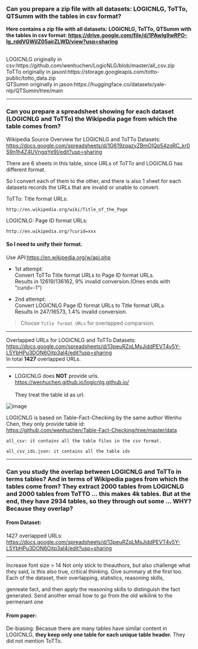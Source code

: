 ### Can you prepare a zip file with all datasets: LOGICNLG, ToTTo, QTSumm with the tables in csv format?

**Here contains a zip file with all datasets: LOGICNLG, ToTTo, QTSumm with the tables in csv format:
https://drive.google.com/file/d/1PAwlg9wRPO-lg_rddVGWjIZ05airZLWD/view?usp=sharing**

<br/>
LOGICNLG originally in csv:https://github.com/wenhuchen/LogicNLG/blob/master/all_csv.zip<br/>
ToTTo  originally in jasonl:https://storage.googleapis.com/totto-public/totto_data.zip<br/>
QTSumm  originally  in jason:https://huggingface.co/datasets/yale-nlp/QTSumm/tree/main<br/>

***



### Can you prepare a spreadsheet showing for each dataset (LOGICNLG and ToTTo) the Wikipedia page from which the table comes from?

Wikipedia Source Overview for LOGICNLG and ToTTo Datasets:<br/>
  https://docs.google.com/spreadsheets/d/1G619zqazyZBmOIQp54zqRC_kr0S9n1h4Z4UVngqYe9I/edit?usp=sharing<br/>


There are 6 sheets in this table, since URLs of ToTTo and LOGICNLG has different format. 

So I convert each of them to the other, and there is also 1 sheet for each datasets records the URLs that are invalid or unable to convert.

ToTTo: Title format URLs:
```
http://en.wikipedia.org/wiki/Title_of_the_Page
```

LOGICNLG: Page ID format URLs:
```
http://en.wikipedia.org/?curid=xxx
```

#### So I need to unify their format.

Use API:https://en.wikipedia.org/w/api.php

- 1st attempt:<br/>
  Convert ToTTo Title format URLs to Page ID format URLs.<br/>
  Results in 12619/136162, 9% invalid conversion.(Ones ends with "curid=-1")<br/>
 
- 2nd attempt:<br/>
  Convert LOGICNLG Page ID format URLs to Title format URLs.<br/>
  Results in 247/16573, 1.4% invalid conversion.
  
> Choose `Title format URLs` for overlapped comparsion.

***
Overlapped URLs for LOGICNLG and ToTTo Datasets:<br/>
  https://docs.google.com/spreadsheets/d/13peuRZqLMsJiddPEVT4v5Y-L5YbHPu3DON6Oitp3aI4/edit?usp=sharing<br/>
  In total **1427** overlapped URLs.
***

- LOGICNLG does **NOT** provide urls. 
 https://wenhuchen.github.io/logicnlg.github.io/<br/>
 <br/>They treat the table id as url.

 ![image](https://github.com/Bluebear77/Intern_ECLADATTA/assets/119409649/dd0d2694-7933-4021-8afa-452b82201403)
 
 
 LOGICNLG is based on Table-Fact-Checking by the same author Wenhu Chen, they only provide table id:
 <br/>https://github.com/wenhuchen/Table-Fact-Checking/tree/master/data
 
 ```
 all_csv: it contains all the table files in the csv format.
 
 all_csv_ids.json: it contains all the table ids
 ```

***


### Can you study the overlap between LOGICNLG and ToTTo in terms tables? And in terms of Wikipedia pages from which the tables come from? They extract 2000 tables from LOGICNLG and 2000 tables from ToTTO ... this makes 4k tables. But at the end, they have 2934 tables, so they through out some ... WHY? Because they overlap?


#### From Dataset:
1427 overlapped URLs: https://docs.google.com/spreadsheets/d/13peuRZqLMsJiddPEVT4v5Y-L5YbHPu3DON6Oitp3aI4/edit?usp=sharing


***
Increase font size > 14
Not only stick to theauthors, but also challenge what they said, is this also true, critical thinking.
Give summary at the first too.
Each of the dataset, their overlapping, 
statistics, reasoning skills,

genreate fact, and then apply the reasoning skills to distinguish the fact generated.
Send another email
how to go from the old wikilink to the permenant one


####  From paper:
De-biasing: Becasue there are many tables have similar content in LOGICNLG, **they keep only one table for each unique table header.** They did not mention ToTTo.

